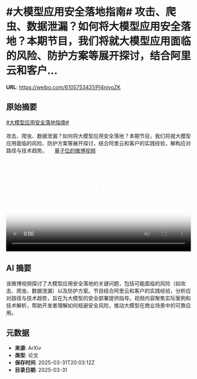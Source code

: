 # #大模型应用安全落地指南# 攻击、爬虫、数据泄漏？如何将大模型应用安全落地？本期节目，我们将就大模型应用面临的风险、防护方案等展开探讨，结合阿里云和客户...

**URL**: https://weibo.com/6105753431/Pl4nivoZK

## 原始摘要

<a href="https://m.weibo.cn/search?containerid=231522type%3D1%26t%3D10%26q%3D%23%E5%A4%A7%E6%A8%A1%E5%9E%8B%E5%BA%94%E7%94%A8%E5%AE%89%E5%85%A8%E8%90%BD%E5%9C%B0%E6%8C%87%E5%8D%97%23&amp;extparam=%23%E5%A4%A7%E6%A8%A1%E5%9E%8B%E5%BA%94%E7%94%A8%E5%AE%89%E5%85%A8%E8%90%BD%E5%9C%B0%E6%8C%87%E5%8D%97%23" data-hide=""><span class="surl-text">#大模型应用安全落地指南#</span></a> <br><br>攻击、爬虫、数据泄漏？如何将大模型应用安全落地？本期节目，我们将就大模型应用面临的风险、防护方案等展开探讨，结合阿里云和客户的实践经验，解构应对路径与技术趋势。 <a href="https://video.weibo.com/show?fid=1034:5150213094965337" data-hide=""><span class="url-icon"><img style="width: 1rem;height: 1rem" src="https://h5.sinaimg.cn/upload/2015/09/25/3/timeline_card_small_video_default.png" referrerpolicy="no-referrer"></span><span class="surl-text">量子位的微博视频</span></a> <br clear="both"><div style="clear: both"></div><video controls="controls" poster="https://tvax1.sinaimg.cn/orj480/006Fd7o3ly1hzzz4ahy6lj30u01hc0v5.jpg" style="width: 100%"><source src="https://f.video.weibocdn.com/o0/MmxNn4E0lx08n6kOyJUk01041204EQxz0E020.mp4?label=mp4_720p&amp;template=720x1280.24.0&amp;ori=0&amp;ps=1CwnkDw1GXwCQx&amp;Expires=1743454946&amp;ssig=ftXSR%2Bp6R9&amp;KID=unistore,video"><source src="https://f.video.weibocdn.com/o0/kWm351Eklx08n6kNYiU801041202KZBP0E010.mp4?label=mp4_hd&amp;template=540x960.24.0&amp;ori=0&amp;ps=1CwnkDw1GXwCQx&amp;Expires=1743454946&amp;ssig=gOmyELKECk&amp;KID=unistore,video"><source src="https://f.video.weibocdn.com/o0/k2T8R4gjlx08n6kNJX1601041201vhxU0E010.mp4?label=mp4_ld&amp;template=360x640.24.0&amp;ori=0&amp;ps=1CwnkDw1GXwCQx&amp;Expires=1743454946&amp;ssig=EYRCUC42Y7&amp;KID=unistore,video"><p>视频无法显示，请前往<a href="https://video.weibo.com/show?fid=1034%3A5150213094965337" target="_blank" rel="noopener noreferrer">微博视频</a>观看。</p></video>

## AI 摘要

该微博视频探讨了大模型应用安全落地的关键问题，包括可能面临的风险（如攻击、爬虫、数据泄漏）以及防护方案。节目结合阿里云和客户的实践经验，分析应对路径与技术趋势，旨在为大模型的安全部署提供指导。视频内容聚焦实际案例和技术解析，帮助开发者理解如何规避安全风险，推动大模型在商业场景中的可靠应用。

## 元数据

- **来源**: ArXiv
- **类型**: 论文
- **保存时间**: 2025-03-31T20:03:12Z
- **目录日期**: 2025-03-31
